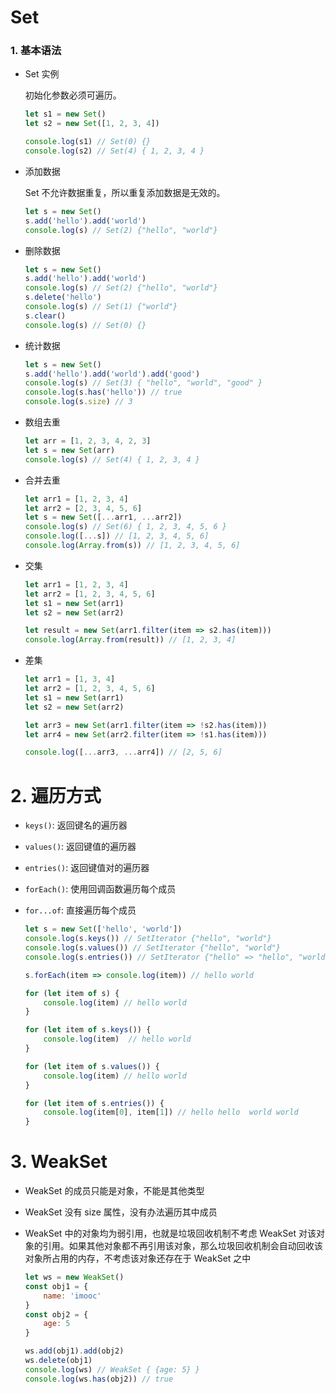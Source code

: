 # Set

### 1. 基本语法 

- Set 实例

  初始化参数必须可遍历。
  
  ```js
  let s1 = new Set()
  let s2 = new Set([1, 2, 3, 4])
  
  console.log(s1) // Set(0) {}
  console.log(s2) // Set(4) { 1, 2, 3, 4 }
  ```
  
- 添加数据

  Set 不允许数据重复，所以重复添加数据是无效的。

  ```js
  let s = new Set()
  s.add('hello').add('world')
  console.log(s) // Set(2) {"hello", "world"}
  ```
  
- 删除数据

  ``` js
  let s = new Set()
  s.add('hello').add('world')
  console.log(s) // Set(2) {"hello", "world"}
  s.delete('hello')
  console.log(s) // Set(1) {"world"}
  s.clear()
  console.log(s) // Set(0) {}
  ```
  
- 统计数据

  ```js
  let s = new Set()
  s.add('hello').add('world').add('good')
  console.log(s) // Set(3) { "hello", "world", "good" }
  console.log(s.has('hello')) // true
  console.log(s.size) // 3
  ```
  
- 数组去重

  ```js
  let arr = [1, 2, 3, 4, 2, 3]
  let s = new Set(arr)
  console.log(s) // Set(4) { 1, 2, 3, 4 }
  ```

- 合并去重

  ```js
  let arr1 = [1, 2, 3, 4]
  let arr2 = [2, 3, 4, 5, 6]
  let s = new Set([...arr1, ...arr2])
  console.log(s) // Set(6) { 1, 2, 3, 4, 5, 6 }
  console.log([...s]) // [1, 2, 3, 4, 5, 6]
  console.log(Array.from(s)) // [1, 2, 3, 4, 5, 6]
  ```

- 交集

  ```js
  let arr1 = [1, 2, 3, 4]
  let arr2 = [1, 2, 3, 4, 5, 6]
  let s1 = new Set(arr1)
  let s2 = new Set(arr2)
  
  let result = new Set(arr1.filter(item => s2.has(item)))
  console.log(Array.from(result)) // [1, 2, 3, 4]
  ```

- 差集

  ```js
  let arr1 = [1, 3, 4]
  let arr2 = [1, 2, 3, 4, 5, 6]
  let s1 = new Set(arr1)
  let s2 = new Set(arr2)
  
  let arr3 = new Set(arr1.filter(item => !s2.has(item)))
  let arr4 = new Set(arr2.filter(item => !s1.has(item)))
  
  console.log([...arr3, ...arr4]) // [2, 5, 6]
  ```
  

# 2. 遍历方式

- ```keys()```: 返回键名的遍历器

- ```values()```: 返回键值的遍历器

- ```entries()```: 返回键值对的遍历器

- ```forEach()```: 使用回调函数遍历每个成员

- ```for...of```: 直接遍历每个成员

  ```js
  let s = new Set(['hello', 'world'])
  console.log(s.keys()) // SetIterator {"hello", "world"}
  console.log(s.values()) // SetIterator {"hello", "world"}
  console.log(s.entries()) // SetIterator {"hello" => "hello", "world" => "world"}
  
  s.forEach(item => console.log(item)) // hello world
  
  for (let item of s) {
      console.log(item) // hello world
  }
  
  for (let item of s.keys()) {
      console.log(item)  // hello world
  } 
  
  for (let item of s.values()) {
      console.log(item) // hello world
  }
  
  for (let item of s.entries()) {
      console.log(item[0], item[1]) // hello hello  world world
  }
  ```

# 3. WeakSet

- WeakSet 的成员只能是对象，不能是其他类型

- WeakSet 没有 size 属性，没有办法遍历其中成员

- WeakSet 中的对象均为弱引用，也就是垃圾回收机制不考虑 WeakSet 对该对象的引用。如果其他对象都不再引用该对象，那么垃圾回收机制会自动回收该对象所占用的内存，不考虑该对象还存在于 WeakSet 之中

  ```js
  let ws = new WeakSet()
  const obj1 = {
      name: 'imooc'
  }
  const obj2 = {
      age: 5
  }
  
  ws.add(obj1).add(obj2)
  ws.delete(obj1)
  console.log(ws) // WeakSet { {age: 5} }
  console.log(ws.has(obj2)) // true
  ```

  

